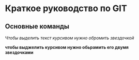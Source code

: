 # Краткое руководство по GIT
## **Основные команды**

*Чтобы выделить текст курсивом нужно обромить звездочкой*

**чтобы выджелить курсивом нужно обьрамить его двумя  звездочками**